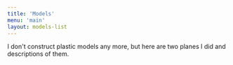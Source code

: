 ```yaml
---
title: 'Models'
menu: 'main'
layout: models-list
---
```


I don't construct plastic models any more, but here are two planes I did and descriptions of them. 

